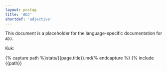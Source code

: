 ```yaml
---
layout: postag
title: 'ADJ'
shortdef: 'adjective'
---
```


This document is a placeholder for the language-specific documentation
for `ADJ`.

Kuk:

{% capture path %}stats/{{page.title}}.md{% endcapture %}
{% include {{path}}
